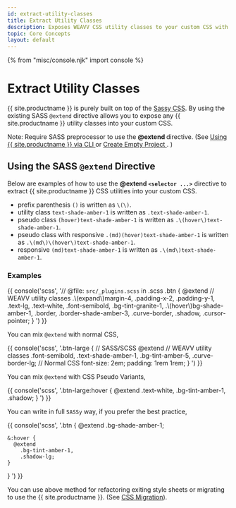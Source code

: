 ```yaml
---
id: extract-utility-classes
title: Extract Utility Classes
description: Exposes WEAVV CSS utility classes to your custom CSS with SASS @extend directive.
topic: Core Concepts
layout: default
---
```


{% from "misc/console.njk" import console %}

# Extract Utility Classes

{{ site.productname }} is purely built on top of the [Sassy CSS](https://sass-lang.com/documentation/at-rules/extend). By using the existing SASS `@extend` directive allows you to expose any {{ site.productname }} utility classes into your custom CSS.

<div class="margin-y-4 margin-x-4 padding-3 border-l-8 text-sm">
  <span class="padding-r-1 font-semibold">
    Note:
  </span>
  Require SASS preprocessor to use the
  <strong>
    @extend
  </strong>
  directive. (See
  <a href="/installation/#using-{{ site.smallproductname }}-via-cli">
    Using {{ site.productname }} via CLI
  </a> or
  <a href="/create-empty-project/">
    Create Empty Project
  </a>. )
</div>

## Using the SASS `@extend` Directive

Below are examples of how to use the **@extend `<selector ...>`** directive to extract {{ site.productname }} CSS utilities into your custom CSS.

- prefix parenthesis `()` is written as `\(\)`.
- utility class `text-shade-amber-1` is written as `.text-shade-amber-1`.
- pseudo class `(hover)text-shade-amber-1` is written as `.\(hover\)text-shade-amber-1`.
- pseudo class with responsive `.(md)(hover)text-shade-amber-1` is written as `.\(md\)\(hover\)text-shade-amber-1`.
- responsive `(md)text-shade-amber-1` is written as `.\(md\)text-shade-amber-1`.

### Examples

{{ console('scss',
'// @file: `src/_plugins.scss` in .scss
.btn {
    @extend
      // WEAVV utility classes
      .\\(expand\\)margin-4,
      .padding-x-2,
      .padding-y-1,
      .text-lg,
      .text-white,
      .font-semibold,
      .bg-tint-granite-1,
      .\\(hover\\)bg-shade-amber-1,
      .border,
      .border-shade-amber-3,
      .curve-border,
      .shadow,
      .cursor-pointer;
  }
') }}

You can mix `@extend` with normal CSS,

{{ console('scss',
'.btn-large {
    // SASS/SCSS
    @extend
      // WEAVV utility classes
      .font-semibold,
      .text-shade-amber-1,
      .bg-tint-amber-5,
      .curve-border-lg;
    // Normal CSS
    font-size: 2em;
    padding: 1rem 1rem;
  }
') }}

You can mix `@extend` with CSS Pseudo Variants,

{{ console('scss',
'.btn-large:hover {
    @extend
      .text-white,
      .bg-tint-amber-1,
      .shadow;
  }
') }}

You can write in full `SASSy` way, if you prefer the best practice,

{{ console('scss',
'.btn {
    @extend
      .bg-shade-amber-1;

    &:hover {
      @extend
        .bg-tint-amber-1,
        .shadow-lg;
    }
  }
') }}

You can use above method for refactoring exiting style sheets or migrating to use the {{ site.productname }}. (See [CSS Migration](/css-migration/)).

